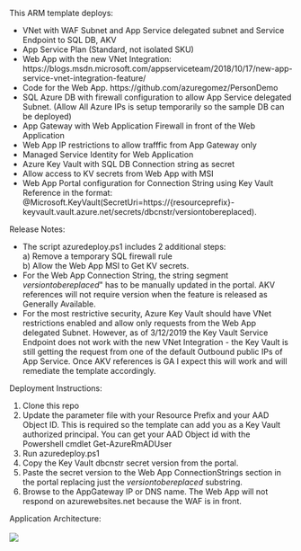 This ARM template deploys:
<ul>
<li>VNet with WAF Subnet and App Service delegated subnet and Service Endpoint to SQL DB, AKV
<li>App Service Plan (Standard, not isolated SKU)
<li>Web App with the new VNet Integration: https://blogs.msdn.microsoft.com/appserviceteam/2018/10/17/new-app-service-vnet-integration-feature/
<li>Code for the Web App. https://github.com/azuregomez/PersonDemo
<li>SQL Azure DB with firewall configuration to allow App Service delegated Subnet. (Allow All Azure IPs is setup temporarily so the sample DB can be deployed)
<li>App Gateway with Web Application Firewall in front of the Web Application
<li>Web App IP restrictions to allow trafffic from App Gateway only
<li>Managed Service Identity for Web Application
<li>Azure Key Vault with SQL DB Connection string as secret
<li>Allow access to KV secrets from Web App with MSI
<li>Web App Portal configuration for Connection String using Key Vault Reference in the format: @Microsoft.KeyVault(SecretUri=https://{resourceprefix}-keyvault.vault.azure.net/secrets/dbcnstr/versiontobereplaced). 
</ul>
Release Notes:
<ul>
<li>The script azuredeploy.ps1 includes 2 additional steps: <br>a) Remove a temporary SQL firewall rule  <br>b) Allow the Web App MSI to Get KV secrets.  
<li>For the Web App Connection String, the string segment <i>versiontobereplaced</i>" has to be manually updated in the portal.  AKV references will not require version when the feature is released as Generally Available.
<li>For the most restrictive security, Azure Key Vault should have VNet restrictions enabled and allow only requests from the Web App delegated Subnet.  However, as of 3/12/2019 the Key Vault Service Endpoint does not work with the new VNet Integration - the Key Vault is still getting the request from one of the default Outbound public IPs of App Service.  Once AKV references is GA I expect this will work and will remediate the template accordingly.  
</ul>
Deployment Instructions:
<ol>
<li>Clone this repo
<li>Update the parameter file with your Resource Prefix and your AAD Object ID.  This is required so the template can add you as a Key Vault authorized principal. You can get your AAD Object id with the Powershell cmdlet Get-AzureRmADUser
<li>Run azuredeploy.ps1
<li>Copy the Key Vault dbcnstr secret version from the portal.
<li>Paste the secret version to the Web App ConnectionStrings section in the portal replacing just the <i>versiontobereplaced</i> substring.
<li>Browse to the AppGateway IP or DNS name. The Web App will not respond on azurewebsites.net because the WAF is in front.
</ol>
Application Architecture:
<br/><br/>
<img src="https://storagegomez.blob.core.windows.net/public/images/vnetint2.png">
